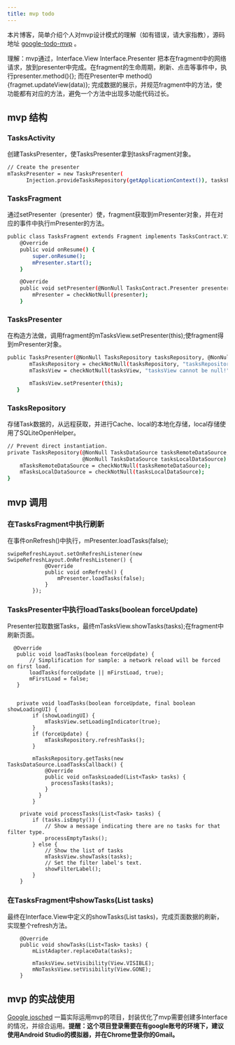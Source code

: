 ```yaml
---
title: mvp todo
---
```


本片博客，简单介绍个人对mvp设计模式的理解（如有错误，请大家指教），源码地址 [google-todo-mvp](https://github.com/googlesamples/android-architecture/tree/todo-mvp) 。

理解：mvp通过，Interface.View Interface.Presenter 把本在fragment中的网络请求，放到presenter中完成。在fragment的生命周期，刷新、点击等事件中，执行presenter.method(){}; 而在Presenter中 method(){fragmet.updateView(data)}; 完成数据的展示，并规范fragment中的方法，使功能都有对应的方法，避免一个方法中出现多功能代码过长。

<!-- more -->

## mvp 结构

### TasksActivity

创建TasksPresenter，使TasksPresenter拿到tasksFragment对象。

``` bash
// Create the presenter
mTasksPresenter = new TasksPresenter(
      Injection.provideTasksRepository(getApplicationContext()), tasksFragment);
```


### TasksFragment

通过setPresenter（presenter）使，fragment获取到mPresenter对象，并在对应的事件中执行mPresenter的方法。

``` bash
public class TasksFragment extends Fragment implements TasksContract.View {
    @Override
    public void onResume() {
        super.onResume();
        mPresenter.start();
    }

    @Override
    public void setPresenter(@NonNull TasksContract.Presenter presenter) {
        mPresenter = checkNotNull(presenter);
    }
```

### TasksPresenter

在构造方法做，调用fragment的mTasksView.setPresenter(this);使fragment得到mPresenter对象。

``` bash
public TasksPresenter(@NonNull TasksRepository tasksRepository, @NonNull TasksContract.View tasksView) {
       mTasksRepository = checkNotNull(tasksRepository, "tasksRepository cannot be null");
       mTasksView = checkNotNull(tasksView, "tasksView cannot be null!");

       mTasksView.setPresenter(this);
   }
```

### TasksRepository

存储Task数据的，从远程获取，并进行Cache、local的本地化存储，local存储使用了SQLiteOpenHelper。

``` bash
// Prevent direct instantiation.
private TasksRepository(@NonNull TasksDataSource tasksRemoteDataSource,
                        @NonNull TasksDataSource tasksLocalDataSource) {
    mTasksRemoteDataSource = checkNotNull(tasksRemoteDataSource);
    mTasksLocalDataSource = checkNotNull(tasksLocalDataSource);
}
```

## mvp 调用

### 在TasksFragment中执行刷新

在事件onRefresh()中执行，mPresenter.loadTasks(false);

```
swipeRefreshLayout.setOnRefreshListener(new SwipeRefreshLayout.OnRefreshListener() {
            @Override
            public void onRefresh() {
                mPresenter.loadTasks(false);
            }
        });
```

### TasksPresenter中执行loadTasks(boolean forceUpdate)

Presenter拉取数据Tasks，最终mTasksView.showTasks(tasks);在fragment中刷新页面。

```
  @Override
   public void loadTasks(boolean forceUpdate) {
       // Simplification for sample: a network reload will be forced on first load.
       loadTasks(forceUpdate || mFirstLoad, true);
       mFirstLoad = false;
   }


   private void loadTasks(boolean forceUpdate, final boolean showLoadingUI) {
        if (showLoadingUI) {
            mTasksView.setLoadingIndicator(true);
        }
        if (forceUpdate) {
            mTasksRepository.refreshTasks();
        }

        mTasksRepository.getTasks(new TasksDataSource.LoadTasksCallback() {
            @Override
            public void onTasksLoaded(List<Task> tasks) {
              processTasks(tasks);
            }
          }
        }

    private void processTasks(List<Task> tasks) {
        if (tasks.isEmpty()) {
            // Show a message indicating there are no tasks for that filter type.
            processEmptyTasks();
        } else {
            // Show the list of tasks
            mTasksView.showTasks(tasks);
            // Set the filter label's text.
            showFilterLabel();
        }
    }
```

### 在TasksFragment中showTasks(List<Task> tasks)

最终在Interface.View中定义的showTasks(List<Task> tasks)，完成页面数据的刷新，实现整个refresh方法。

```
    @Override
    public void showTasks(List<Task> tasks) {
        mListAdapter.replaceData(tasks);

        mTasksView.setVisibility(View.VISIBLE);
        mNoTasksView.setVisibility(View.GONE);
    }
```

## mvp 的实战使用

[Google iosched](https://github.com/google/iosched) 一篇实际运用mvp的项目，封装优化了mvp需要创建多Interface的情况，并综合运用。**提醒：这个项目登录需要在有google账号的环境下，建议使用Android Studio的模拟器，并在Chrome登录你的Gmail。**
